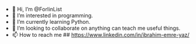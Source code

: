 - 👋 Hi, I’m @ForIinList
- 👀 I’m interested in programming.
- 🌱 I’m currently learning Python.
- 💞️ I’m looking to collaborate on anything can teach me useful things.
- 📫 How to reach me ## https://www.linkedin.com/in/ibrahim-emre-yaz/
<!---
ForIinList/ForIinList is a ✨ special ✨ repository because its `README.md` (this file) appears on your GitHub profile.
You can click the Preview link to take a look at your changes.
--->
